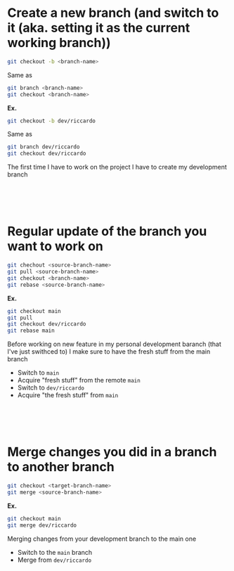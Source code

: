 # Create a new branch (and switch to it (aka. setting it as the current working branch))
```bash
git checkout -b <branch-name>
```
Same as
```bash
git branch <branch-name>
git checkout <branch-name>
```
**Ex.**
```bash
git checkout -b dev/riccardo
```
Same as
```bash
git branch dev/riccardo
git checkout dev/riccardo 
```
The first time I have to work on the project I have to create my development branch

<br><br><br>

# Regular update of the branch you want to work on
```bash
git chechout <source-branch-name>
git pull <source-branch-name>
git checkout <branch-name>
git rebase <source-branch-name>
```
**Ex.**
```bash
git checkout main
git pull
git checkout dev/riccardo
git rebase main
```
Before working on new feature in my personal development baranch (that I've just swithced to)
I make sure to have the fresh stuff from the main branch
- Switch to `main`
- Acquire "fresh stuff" from the remote `main`
- Switch to `dev/riccardo`
- Acquire "the fresh stuff" from `main`

<br><br><br>

# Merge changes you did in a branch to another branch
```bash
git checkout <target-branch-name>
git merge <source-branch-name>
```
**Ex.**
```bash
git checkout main
git merge dev/riccardo
```
Merging changes from your development branch to the main one
- Switch to the `main` branch
- Merge from `dev/riccardo`
